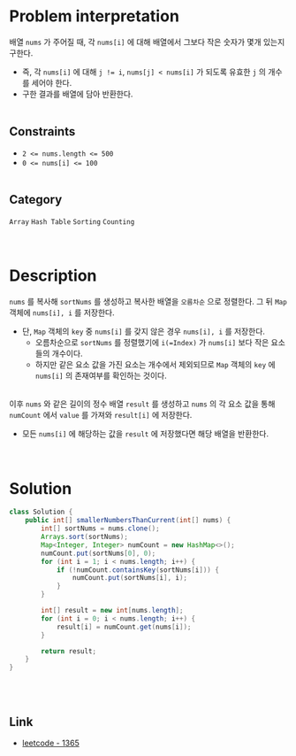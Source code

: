 # Problem interpretation
배열 `nums` 가 주어질 때, 각 `nums[i]` 에 대해 배열에서 그보다 작은 숫자가 몇개 있는지 구한다.
- 즉, 각 `nums[i]` 에 대해 `j != i`, `nums[j] < nums[i]` 가 되도록 유효한 `j` 의 개수를 세어야 한다.
- 구한 결과를 배열에 담아 반환한다.
<br/><br/>

## Constraints
- `2 <= nums.length <= 500`
- `0 <= nums[i] <= 100`
<br/><br/>

## Category
`Array` `Hash Table` `Sorting` `Counting`
<br/><br/><br/>

# Description
`nums` 를 복사해 `sortNums` 를 생성하고 복사한 배열을 `오름차순` 으로 정렬한다. 그 뒤 `Map` 객체에 `nums[i], i` 를 저장한다.
- 단, `Map` 객체의 `key` 중 `nums[i]` 를 갖지 않은 경우 `nums[i], i` 를 저장한다.
    - 오름차순으로 `sortNums` 를 정렬했기에 `i(=Index)` 가 `nums[i]` 보다 작은 요소들의 개수이다.
    - 하지만 같은 요소 값을 가진 요소는 개수에서 제외되므로 `Map` 객체의 `key` 에 `nums[i]` 의 존재여부를 확인하는 것이다.
<br/><br/>

이후 `nums` 와 같은 길이의 정수 배열 `result` 를 생성하고 `nums` 의 각 요소 값을 통해 `numCount` 에서 `value` 를 가져와 `result[i]` 에 저장한다.
- 모든 `nums[i]` 에 해당하는 값을 `result` 에 저장했다면 해당 배열을 반환한다.
<br/><br/><br/>

# Solution
```java
class Solution {
    public int[] smallerNumbersThanCurrent(int[] nums) {
        int[] sortNums = nums.clone();
        Arrays.sort(sortNums);
        Map<Integer, Integer> numCount = new HashMap<>();
        numCount.put(sortNums[0], 0);
        for (int i = 1; i < nums.length; i++) {
            if (!numCount.containsKey(sortNums[i])) {
                numCount.put(sortNums[i], i);
            }
        }

        int[] result = new int[nums.length];
        for (int i = 0; i < nums.length; i++) {
            result[i] = numCount.get(nums[i]);
        }

        return result;
    }
}
```
<br/><br/>

## Link
- [leetcode - 1365](https://leetcode.com/problems/how-many-numbers-are-smaller-than-the-current-number/description/)